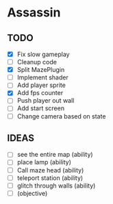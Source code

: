 # Assassin

## TODO
- [x] Fix slow gameplay
- [ ] Cleanup code 
- [x] Split MazePlugin
- [ ] Implement shader
- [ ] Add player sprite
- [X] Add fps counter
- [ ] Push player out wall
- [ ] Add start screen
- [ ] Change camera based on state

## IDEAS
- [ ] see the entire map (ability)
- [ ] place lamp (ability)
- [ ] Call maze head (ability)
- [ ] teleport station (ability)
- [ ] glitch through walls (ability)
- [ ] (objective)
